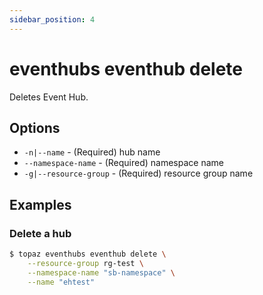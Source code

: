 ```yaml
---
sidebar_position: 4
---
```


# eventhubs eventhub delete

Deletes Event Hub.

## Options
* `-n|--name` - (Required) hub name
* `--namespace-name` - (Required) namespace name
* `-g|--resource-group` - (Required) resource group name

## Examples

### Delete a hub
```bash
$ topaz eventhubs eventhub delete \
    --resource-group rg-test \
    --namespace-name "sb-namespace" \
    --name "ehtest"
```